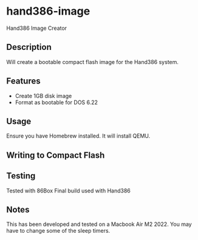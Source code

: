 # hand386-image
Hand386 Image Creator

## Description
Will create a bootable compact flash image for the Hand386 system.

## Features
- Create 1GB disk image
- Format as bootable for DOS 6.22

## Usage
Ensure you have Homebrew installed.
It will install QEMU.

## Writing to Compact Flash


## Testing
Tested with 86Box
Final build used with Hand386

## Notes

This has been developed and tested on a Macbook Air M2 2022. You may have to change some of the sleep timers.
